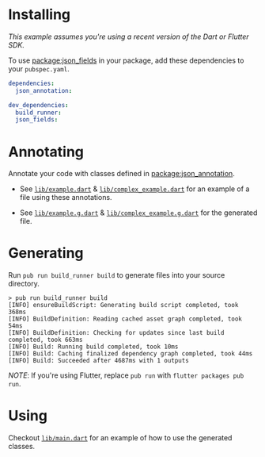 
# Installing

_This example assumes you're using a recent version of the Dart or Flutter SDK._

To use [package:json_fields][json_fields] in your package, add these
dependencies to your `pubspec.yaml`.

```yaml
dependencies:
  json_annotation:

dev_dependencies:
  build_runner:
  json_fields:
```

# Annotating

Annotate your code with classes defined in
[package:json_annotation][json_annotation].

- See [`lib/example.dart`][example] & [`lib/complex_example.dart`][complex_example] for an example of a file using these
  annotations.

- See [`lib/example.g.dart`][example_g] & [`lib/complex_example.g.dart`][complex_example_g] for the generated file.

# Generating

Run `pub run build_runner build` to generate files into your source directory.

```console
> pub run build_runner build
[INFO] ensureBuildScript: Generating build script completed, took 368ms
[INFO] BuildDefinition: Reading cached asset graph completed, took 54ms
[INFO] BuildDefinition: Checking for updates since last build completed, took 663ms
[INFO] Build: Running build completed, took 10ms
[INFO] Build: Caching finalized dependency graph completed, took 44ms
[INFO] Build: Succeeded after 4687ms with 1 outputs
```

_NOTE_: If you're using Flutter, replace `pub run` with
`flutter packages pub run`.

# Using

Checkout [`lib/main.dart`][main] for an example of how to use the generated classes.

[main]: lib/main.dart
[example]: lib/example.dart
[example_g]: lib/example.g.dart
[complex_example]: lib/complex_example.dart
[complex_example_g]: lib/complex_example.g.dart
[json_annotation]: https://pub.dev/packages/json_annotation
[json_fields]: https://pub.dev/packages/json_fields
